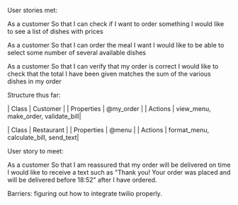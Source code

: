 User stories met:

As a customer
So that I can check if I want to order something
I would like to see a list of dishes with prices

As a customer
So that I can order the meal I want
I would like to be able to select some number of several available dishes

As a customer
So that I can verify that my order is correct
I would like to check that the total I have been given matches the sum of the various dishes in my order


Structure thus far:

| Class         | Customer                            |
| Properties    | @my_order                           |
| Actions       | view_menu, make_order, validate_bill|

| Class         | Restaurant                            |
| Properties    | @menu                                 |
| Actions       | format_menu, calculate_bill, send_text|

User story to meet:

As a customer
So that I am reassured that my order will be delivered on time
I would like to receive a text such as "Thank you! Your order was placed and will be delivered before 18:52" after I have ordered.

Barriers: figuring out how to integrate twilio properly.
